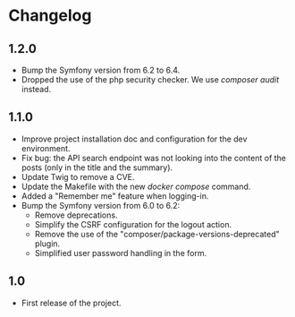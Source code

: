 # Changelog

## 1.2.0
* Bump the Symfony version from 6.2 to 6.4.
* Dropped the use of the php security checker. We use _composer audit_ instead.

## 1.1.0

* Improve project installation doc and configuration for the dev environment.
* Fix bug: the API search endpoint was not looking into the content of the posts (only in the title and the summary).
* Update Twig to remove a CVE.
* Update the Makefile with the new _docker compose_ command.
* Added a "Remember me" feature when logging-in.
* Bump the Symfony version from 6.0 to 6.2:
  * Remove deprecations.
  * Simplify the CSRF configuration for the logout action.
  * Remove the use of the "composer/package-versions-deprecated" plugin.
  * Simplified user password handling in the form.

## 1.0

* First release of the project.
